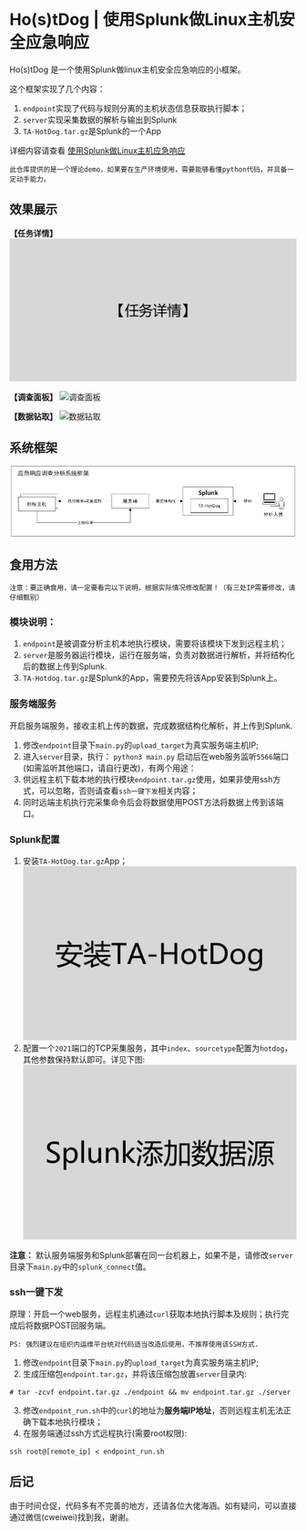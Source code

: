 # Ho(s)tDog | 使用Splunk做Linux主机安全应急响应

Ho(s)tDog 是一个使用Splunk做linux主机安全应急响应的小框架。

这个框架实现了几个内容：
1. `endpoint`实现了代码与规则分离的主机状态信息获取执行脚本；
2. `server`实现采集数据的解析与输出到Splunk
3. `TA-HotDog.tar.gz`是Splunk的一个App

详细内容请查看 [使用Splunk做Linux主机应急响应](https://chiww.github.com/HotDog/blob/master/doc/how_to_make_security_response_in_splunk.md)

```
此仓库提供的是一个理论demo，如果要在生产环境使用，需要能够看懂python代码，并具备一定动手能力。
```

## 效果展示
**【任务详情】**
![任务详情](https://github.com/chiww/HotDog/blob/master/static/task_info.gif?raw=true)

**【调查面板】**
![调查面板](https://github.com/chiww/HotDog/blob/master/static/investigator3.gif?raw=true)

**【数据钻取】**
![数据钻取](https://github.com/chiww/HotDog/blob/master/static/data_drill.gif?raw=true)

## 系统框架

![系统框架](https://github.com/chiww/HotDog/blob/master/static/splunk_in_arch_2.png?raw=true)


## 食用方法

```
注意：要正确食用，请一定要看完以下说明，根据实际情况修改配置！（有三处IP需要修改，请仔细甄别）
```

### 模块说明：

1. `endpoint`是被调查分析主机本地执行模块，需要将该模块下发到远程主机；
2. `server`是服务器运行模块，运行在服务端，负责对数据进行解析，并将结构化后的数据上传到Splunk.
3. `TA-Hotdog.tar.gz`是Splunk的App，需要预先将该App安装到Splunk上。


### 服务端服务
开启服务端服务，接收主机上传的数据，完成数据结构化解析，并上传到Splunk.
1. 修改`endpoint`目录下`main.py`的`upload_target`为真实服务端主机IP;
2. 进入`server`目录，执行：
`python3 main.py`
启动后在web服务监听`5566`端口(如需监听其他端口，请自行更改)，有两个用途：
1. 供远程主机下载本地的执行模块`endpoint.tar.gz`使用，如果非使用ssh方式，可以忽略，否则请查看`ssh一键下发`相关内容；
2. 同时远端主机执行完采集命令后会将数据使用POST方法将数据上传到该端口。

### Splunk配置
1. 安装`TA-HotDog.tar.gz`App；
![Install TA-HotDog](https://github.com/chiww/HotDog/blob/master/static/install_TA-HotDog.gif?raw=true)
2. 配置一个`2021`端口的TCP采集服务，其中`index`、`sourcetype`配置为`hotdog`，其他参数保持默认即可。详见下图:
![Add Splunk Datasource](https://github.com/chiww/HotDog/blob/master/static/add_splunk_datasource.gif?raw=true)

**注意：**
默认服务端服务和Splunk部署在同一台机器上，如果不是，请修改`server`目录下`main.py`中的`splunk_connect`值。

### ssh一键下发
原理：开启一个web服务，远程主机通过`curl`获取本地执行脚本及规则；执行完成后将数据POST回服务端。

```
PS: 强烈建议在组织内运维平台统对代码适当改造后使用，不推荐使用该SSH方式.
```

1. 修改`endpoint`目录下`main.py`的`upload_target`为真实服务端主机IP;
2. 生成压缩包`endpoint.tar.gz`，并将该压缩包放置`server`目录内:
```
# tar -zcvf endpoint.tar.gz ./endpoint && mv endpoint.tar.gz ./server
```
3. 修改`endpoint_run.sh`中的`curl`的地址为**服务端IP地址**，否则远程主机无法正确下载本地执行模块；
4. 在服务端通过ssh方式远程执行(需要root权限):
```
ssh root@[remote_ip] < endpoint_run.sh
```

## 后记
由于时间仓促，代码多有不完善的地方，还请各位大佬海涵。如有疑问，可以直接通过微信(cweiwei)找到我，谢谢。